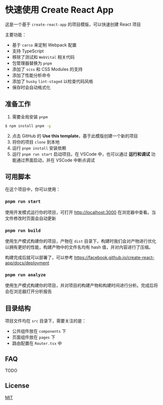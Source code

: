 # 快速使用 Create React App

这是一个基于 `create-react-app` 的项目模版，可以快速创建 React 项目

主要功能：

- 基于 `carco` 来定制 Webpack 配置
- 支持 TypeScript
- 移除了测试和 `WebVital` 相关代码
- 包管理器替换为 `pnpm`
- 添加了 `scss` 和 CSS Modules 的支持
- 添加了性能分析命令
- 添加了 `husky` `lint-staged` 以检查代码风格
- 保存时会自动格式化

## 准备工作

1. 需要全局安装 `pnpm`

```sh
$ npm install pnpm -g
```

2. 点击 GitHub 的 **Use this template**，基于此模版创建一个新的项目
3. 将你的项目 `clone` 到本地
4. 运行 `pnpm install` 安装依赖
5. 运行 `pnpm run start` 启动项目。在 VSCode 中，也可以通过 **运行和调试** 功能通过界面启动，并在 VSCode 中断点调试

## 可用脚本

在这个项目中，你可以使用：

### `pnpm run start`

使用开发模式运行你的项目，可打开 [http://localhost:3000](http://localhost:3000) 在浏览器中查看。当文件修改时页面会自动更新

### `pnpm run build`

使用生产模式构建你的项目，产物在 `dist` 目录下，构建时我们会对产物进行优化以拥有更好的性能，构建产物中的文件名均有 hash 值，并对内容进行了压缩。

构建完成后就可以部署了，可以参考 https://facebook.github.io/create-react-app/docs/deployment

### `pnpm run analyze`

使用生产模式构建你的项目，并对项目的构建产物和构建时间进行分析。完成后将会在浏览器打开分析报告

## 目录结构

项目文件均在 `src` 目录下，需要关注的是：

- 公共组件放在 `components` 下
- 页面组件放在 `pages` 下
- 路由配置在 `Router.tsx` 中

## FAQ

TODO

## License

[MIT](./LICENSE)
